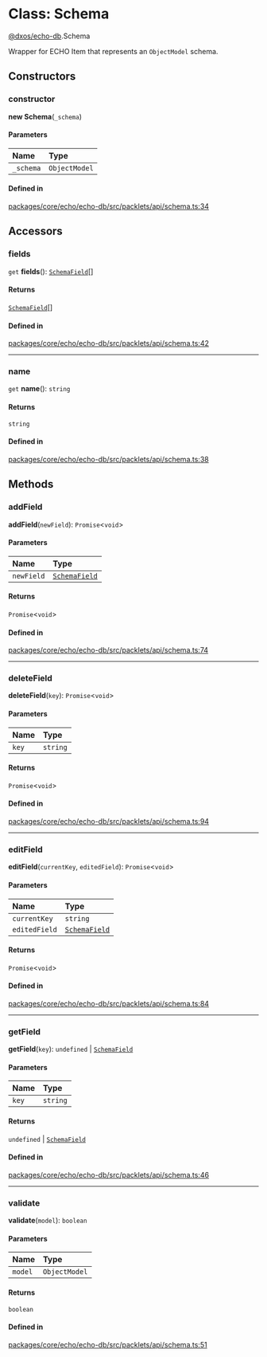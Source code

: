 # Class: Schema

[@dxos/echo-db](../modules/dxos_echo_db.md).Schema

Wrapper for ECHO Item that represents an `ObjectModel` schema.

## Constructors

### constructor

**new Schema**(`_schema`)

#### Parameters

| Name | Type |
| :------ | :------ |
| `_schema` | `ObjectModel` |

#### Defined in

[packages/core/echo/echo-db/src/packlets/api/schema.ts:34](https://github.com/dxos/dxos/blob/main/packages/core/echo/echo-db/src/packlets/api/schema.ts#L34)

## Accessors

### fields

`get` **fields**(): [`SchemaField`](../types/dxos_echo_db.SchemaField.md)[]

#### Returns

[`SchemaField`](../types/dxos_echo_db.SchemaField.md)[]

#### Defined in

[packages/core/echo/echo-db/src/packlets/api/schema.ts:42](https://github.com/dxos/dxos/blob/main/packages/core/echo/echo-db/src/packlets/api/schema.ts#L42)

___

### name

`get` **name**(): `string`

#### Returns

`string`

#### Defined in

[packages/core/echo/echo-db/src/packlets/api/schema.ts:38](https://github.com/dxos/dxos/blob/main/packages/core/echo/echo-db/src/packlets/api/schema.ts#L38)

## Methods

### addField

**addField**(`newField`): `Promise`<`void`\>

#### Parameters

| Name | Type |
| :------ | :------ |
| `newField` | [`SchemaField`](../types/dxos_echo_db.SchemaField.md) |

#### Returns

`Promise`<`void`\>

#### Defined in

[packages/core/echo/echo-db/src/packlets/api/schema.ts:74](https://github.com/dxos/dxos/blob/main/packages/core/echo/echo-db/src/packlets/api/schema.ts#L74)

___

### deleteField

**deleteField**(`key`): `Promise`<`void`\>

#### Parameters

| Name | Type |
| :------ | :------ |
| `key` | `string` |

#### Returns

`Promise`<`void`\>

#### Defined in

[packages/core/echo/echo-db/src/packlets/api/schema.ts:94](https://github.com/dxos/dxos/blob/main/packages/core/echo/echo-db/src/packlets/api/schema.ts#L94)

___

### editField

**editField**(`currentKey`, `editedField`): `Promise`<`void`\>

#### Parameters

| Name | Type |
| :------ | :------ |
| `currentKey` | `string` |
| `editedField` | [`SchemaField`](../types/dxos_echo_db.SchemaField.md) |

#### Returns

`Promise`<`void`\>

#### Defined in

[packages/core/echo/echo-db/src/packlets/api/schema.ts:84](https://github.com/dxos/dxos/blob/main/packages/core/echo/echo-db/src/packlets/api/schema.ts#L84)

___

### getField

**getField**(`key`): `undefined` \| [`SchemaField`](../types/dxos_echo_db.SchemaField.md)

#### Parameters

| Name | Type |
| :------ | :------ |
| `key` | `string` |

#### Returns

`undefined` \| [`SchemaField`](../types/dxos_echo_db.SchemaField.md)

#### Defined in

[packages/core/echo/echo-db/src/packlets/api/schema.ts:46](https://github.com/dxos/dxos/blob/main/packages/core/echo/echo-db/src/packlets/api/schema.ts#L46)

___

### validate

**validate**(`model`): `boolean`

#### Parameters

| Name | Type |
| :------ | :------ |
| `model` | `ObjectModel` |

#### Returns

`boolean`

#### Defined in

[packages/core/echo/echo-db/src/packlets/api/schema.ts:51](https://github.com/dxos/dxos/blob/main/packages/core/echo/echo-db/src/packlets/api/schema.ts#L51)
